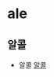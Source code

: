 # ale
## 알콜
* 알콜
[알콜](https://search.naver.com/search.naver?sm=tab_hty.top&where=nexearch&query=%EC%95%8C%EC%BD%9C&oquery=dkfzhf&tqi=hHQBvlprvh8ssFUl4yCssssstTC-308709)
